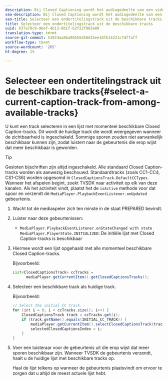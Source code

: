 ```yaml
---
description: Bij Closed Captioning wordt het audiogedeelte van een video als tekst op het scherm weergegeven wanneer het geluid onhoorbaar is of de kijker niet goed kan worden gehoord.
seo-description: Bij Closed Captioning wordt het audiogedeelte van een video als tekst op het scherm weergegeven wanneer het geluid onhoorbaar is of de kijker niet goed kan worden gehoord.
seo-title: Selecteer een ondertitelingstrack uit de beschikbare tracks
title: Selecteer een ondertitelingstrack uit de beschikbare tracks
uuid: 637a70c9-9bef-4b13-8b1f-62f22f983e80
translation-type: tm+mt
source-git-commit: 53924aa8ba90555d58d15ee10fb14221c7dffaff
workflow-type: tm+mt
source-wordcount: '265'
ht-degree: 1%

---
```



# Selecteer een ondertitelingstrack uit de beschikbare tracks{#select-a-current-caption-track-from-among-available-tracks}

U kunt een track selecteren in een lijst met momenteel beschikbare Closed Caption-tracks. Dit wordt de huidige track die wordt weergegeven wanneer de zichtbaarheid is ingeschakeld. Sommige sporen zouden niet aanvankelijk beschikbaar kunnen zijn, zodat luistert naar de gebeurtenis die erop wijst dat meer beschikbaar is geworden.

>[!TIP]
>
>Gesloten bijschriften zijn altijd ingeschakeld. Alle standaard Closed Caption-tracks worden als aanwezig beschouwd. Standaardtracks (zoals CC1-CC4, CS1-CS6) worden opgesomd in `ClosedCaptionsTrack.DefaultCCTypes`. Wanneer het afspelen begint, zoekt TVSDK naar activiteit op elk van deze kanalen. Als het activiteit vindt, plaatst het de `isActive` methode voor dat spoor en verzendt de `MediaPlayer.PlaybackEventListener.onUpdated` gebeurtenis.

1. Wacht tot de mediaspeler zich ten minste in de staat PREPARED bevindt.
1. Luister naar deze gebeurtenissen:

   * `MediaPlayer.PlaybackEventListener.onStateChanged with state MediaPlayer.PlayerState.INITIALIZED`: De initiële lijst met Closed Caption-tracks is beschikbaar

1. Hiermee wordt een lijst opgehaald met alle momenteel beschikbare Closed Caption-tracks.

   Bijvoorbeeld:

   ```java
   List<ClosedCaptionsTrack> ccTracks = 
         mediaPlayer.getCurrentItem().getClosedCaptionsTracks();
   ```

1. Selecteer een beschikbare track als huidige track.

   Bijvoorbeeld:

   ```java
   // Select the initial CC track. 
   for (int i = 0; i < ccTracks.size(); i++) { 
       ClosedCaptionsTrack track = ccTracks.get(i); 
       if (track.getName().equals(INITIAL_CC_TRACK)) { 
           mediaPlayer.getCurrentItem().selectClosedCaptionsTrack(track); 
           selectedClosedCaptionsIndex = i; 
       } 
   }
   ```

1. Voer een luisteraar voor de gebeurtenis uit die erop wijst dat meer sporen beschikbaar zijn. Wanneer TVSDK de gebeurtenis verzendt, haalt u de huidige lijst met beschikbare tracks op.

   Haal de lijst telkens op wanneer de gebeurtenis plaatsvindt om ervoor te zorgen dat u altijd de meest actuele lijst hebt.
